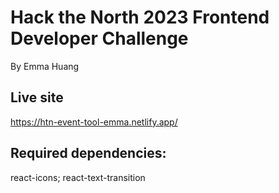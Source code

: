 # Hack the North 2023 Frontend Developer Challenge
By Emma Huang

## Live site
https://htn-event-tool-emma.netlify.app/

## Required dependencies: 
react-icons;
react-text-transition
